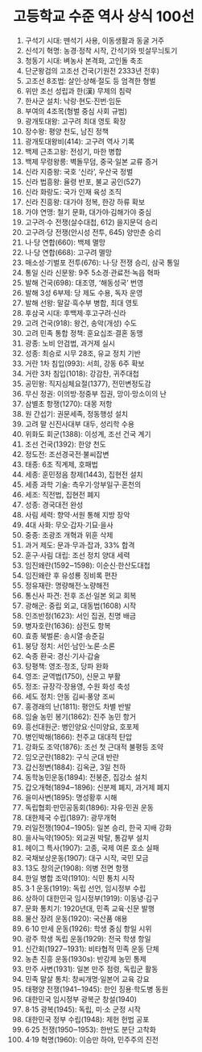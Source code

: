# 고등학교 수준 역사 상식 100선

1. 구석기 시대: 뗀석기 사용, 이동생활과 동굴 거주
2. 신석기 혁명: 농경·정착 시작, 간석기와 빗살무늬토기
3. 청동기 시대: 벼농사 본격화, 고인돌 축조
4. 단군왕검의 고조선 건국(기원전 2333년 전후)
5. 고조선 8조법: 살인·상해·절도 등 엄격한 형벌
6. 위만 조선 성립과 한(漢) 무제의 침략
7. 한사군 설치: 낙랑·현도·진번·임둔
8. 부여의 4조목(형벌 중심 사회 규범)
9. 광개토대왕: 고구려 최대 영토 확장
10. 장수왕: 평양 천도, 남진 정책
11. 광개토대왕비(414): 고구려 역사 기록
12. 백제 근초고왕: 전성기, 마한 병합
13. 백제 무령왕릉: 벽돌무덤, 중국·일본 교류 증거
14. 신라 지증왕: 국호 ‘신라’, 우산국 정벌
15. 신라 법흥왕: 율령 반포, 불교 공인(527)
16. 신라 화랑도: 국가 인재 육성 조직
17. 신라 진흥왕: 대가야 정복, 한강 하류 확보
18. 가야 연맹: 철기 문화, 대가야·김해가야 중심
19. 고구려·수 전쟁(살수대첩, 612) 을지문덕 승리
20. 고구려·당 전쟁(안시성 전투, 645) 양만춘 승리
21. 나·당 연합(660): 백제 멸망
22. 나·당 연합(668): 고구려 멸망
23. 매소성·기벌포 전투(676): 나·당 전쟁 승리, 삼국 통일
24. 통일 신라 신문왕: 9주 5소경·관료전·녹읍 혁파
25. 발해 건국(698): 대조영, ‘해동성국’ 번영
26. 발해 3성 6부제: 당 제도 수용, 독자 운영
27. 발해 선왕: 말갈·흑수부 병합, 최대 영토
28. 후삼국 시대: 후백제·후고구려·신라
29. 고려 건국(918): 왕건, 송악(개성) 수도
30. 고려 민족 통합 정책: 훈요십조·결혼 동맹
31. 광종: 노비 안검법, 과거제 실시
32. 성종: 최승로 시무 28조, 유교 정치 기반
33. 거란 1차 침입(993): 서희, 강동 6주 확보
34. 거란 3차 침입(1018): 강감찬, 귀주대첩
35. 공민왕: 직지심체요절(1377), 전민변정도감
36. 무신 정권: 이의방·정중부 집권, 망이·망소이의 난
37. 삼별초 항쟁(1270): 대몽 저항
38. 원 간섭기: 권문세족, 정동행성 설치
39. 고려 말 신진사대부 대두, 성리학 수용
40. 위화도 회군(1388): 이성계, 조선 건국 계기
41. 조선 건국(1392): 한양 천도
42. 정도전: 조선경국전·불씨잡변
43. 태종: 6조 직계제, 호패법
44. 세종: 훈민정음 창제(1443), 집현전 설치
45. 세종 과학 기술: 측우기·앙부일구·혼천의
46. 세조: 직전법, 집현전 폐지
47. 성종: 경국대전 완성
48. 사림 세력: 향약·서원 통해 지방 장악
49. 4대 사화: 무오·갑자·기묘·을사
50. 중종: 조광조 개혁과 위훈 삭제
51. 과거 제도: 문과·무과·잡과, 33% 합격
52. 훈구·사림 대립: 조선 정치 양대 세력
53. 임진왜란(1592‒1598): 이순신·한산도대첩
54. 임진왜란 후 유성룡 징비록 편찬
55. 정유재란: 명량해전·노량해전
56. 통신사 파견: 전후 조선·일본 외교 회복
57. 광해군: 중립 외교, 대동법(1608) 시작
58. 인조반정(1623): 서인 집권, 친명 배금
59. 병자호란(1636): 삼전도 항복
60. 효종 북벌론: 송시열·송준길
61. 붕당 정치: 서인·남인·노론·소론
62. 숙종 환국: 경신·기사·갑술
63. 탕평책: 영조·정조, 당파 완화
64. 영조: 균역법(1750), 신문고 부활
65. 정조: 규장각·장용영, 수원 화성 축성
66. 세도 정치: 안동 김씨·풍양 조씨
67. 홍경래의 난(1811): 평안도 차별 반발
68. 임술 농민 봉기(1862): 진주 농민 항거
69. 흥선대원군: 병인양요·신미양요, 호포제
70. 병인박해(1866): 천주교 대대적 탄압
71. 강화도 조약(1876): 조선 첫 근대적 불평등 조약
72. 임오군란(1882): 구식 군대 반란
73. 갑신정변(1884): 김옥균, 3일 천하
74. 동학농민운동(1894): 전봉준, 집강소 설치
75. 갑오개혁(1894‒1896): 신분제 폐지, 과거제 폐지
76. 을미사변(1895): 명성황후 시해
77. 독립협회·만민공동회(1896): 자유·민권 운동
78. 대한제국 수립(1897): 광무개혁
79. 러일전쟁(1904‒1905): 일본 승리, 한국 지배 강화
80. 을사늑약(1905): 외교권 박탈, 통감부 설치
81. 헤이그 특사(1907): 고종, 국제 여론 호소 실패
82. 국채보상운동(1907): 대구 시작, 국민 모금
83. 13도 창의군(1908): 의병 전면 항쟁
84. 한일 병합 조약(1910): 식민 통치 시작
85. 3·1 운동(1919): 독립 선언, 임시정부 수립
86. 상하이 대한민국 임시정부(1919): 이동녕·김구
87. 문화 통치기: 1920년대, 민족 교육·신문 발행
88. 물산 장려 운동(1920): 국산품 애용
89. 6·10 만세 운동(1926): 학생 중심 항일 시위
90. 광주 학생 독립 운동(1929): 전국 학생 항일
91. 신간회(1927‒1931): 비타협적 민족 운동 단체
92. 농촌 진흥 운동(1930s): 반강제 농민 통제
93. 만주 사변(1931): 일본 만주 점령, 독립군 활동
94. 민족 말살 통치: 창씨개명·일본어 교육 강요
95. 태평양 전쟁(1941‒1945): 한인 징용·학도병 동원
96. 대한민국 임시정부 광복군 창설(1940)
97. 8·15 광복(1945): 독립, 미·소 군정 시작
98. 대한민국 정부 수립(1948): 제헌 헌법 공포
99. 6·25 전쟁(1950‒1953): 한반도 분단 고착화
100. 4·19 혁명(1960): 이승만 하야, 민주주의 진전
